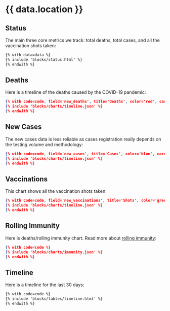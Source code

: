 # {{ data.location }}

## Status

The main three core metrics we track: total deaths, total cases, and all the vaccination shots taken:

```html markup
{% with data=data %}
{% include 'blocks/status.html' %}
{% endwith %}
```

## Deaths

Here is a timeline of the deaths caused by the COVID-19 pandemic:

```json chart card
{% with code=code, field='new_deaths', title='Deaths', color='red', card=True %}
{% include 'blocks/charts/timeline.json' %}
{% endwith %}
```

## New Cases

The new cases data is less reliable as cases registration really depends on the testing volume and methodology:

```json chart card
{% with code=code, field='new_cases', title='Cases', color='blue', card=True %}
{% include 'blocks/charts/timeline.json' %}
{% endwith %}
```

## Vaccinations

This chart shows all the vaccination shots taken:

```json chart card
{% with code=code, field='new_vaccinations', title='Shots', color='green', card=True %}
{% include 'blocks/charts/timeline.json' %}
{% endwith %}
```

## Rolling Immunity

Here is deaths/rolling immunity chart. Read more about [rolling immunity](immunity.md):

```json chart card
{% with code=code %}
{% include 'blocks/charts/immunity.json' %}
{% endwith %}
```

## Timeline

Here is a timeline for the last 30 days:

```html markup
{% with code=code %}
{% include 'blocks/tables/timeline.html' %}
{% endwith %}
```

